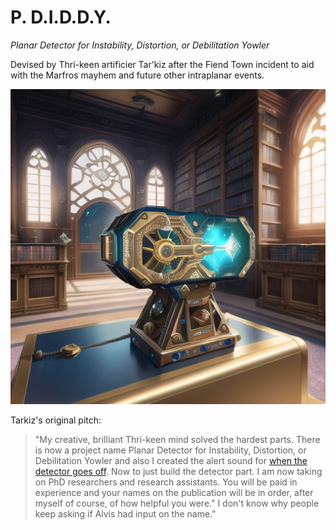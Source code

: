 # P. D.I.D.D.Y.

_Planar Detector for Instability, Distortion, or Debilitation Yowler_

Devised by Thri-keen artificier Tar'kiz after the Fiend Town incident to aid with the Marfros mayhem and future other intraplanar events.

![PDIDDY](pdiddy.png)

Tarkiz's original pitch:

> "My creative, brilliant Thri-keen mind solved the hardest parts.
> There is now a project name Planar Detector for Instability, Distortion, or Debilitation Yowler and also I created the alert sound for [when the detector goes off](https://www.youtube.com/watch?v=XIeUtaqKrg0).
> Now to just build the detector part. I am now taking on PhD researchers and research assistants.
> You will be paid in experience and your names on the publication will be in order, after myself of course, of how helpful you were."
> I don't know why people keep asking if Alvis had input on the name."
